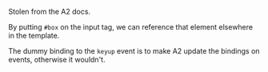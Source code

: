 Stolen from the A2 docs.

By putting `#box` on the input tag, we can reference that element elsewhere in the template.

The dummy binding to the `keyup` event is to make A2 update the bindings on events, otherwise it wouldn't.